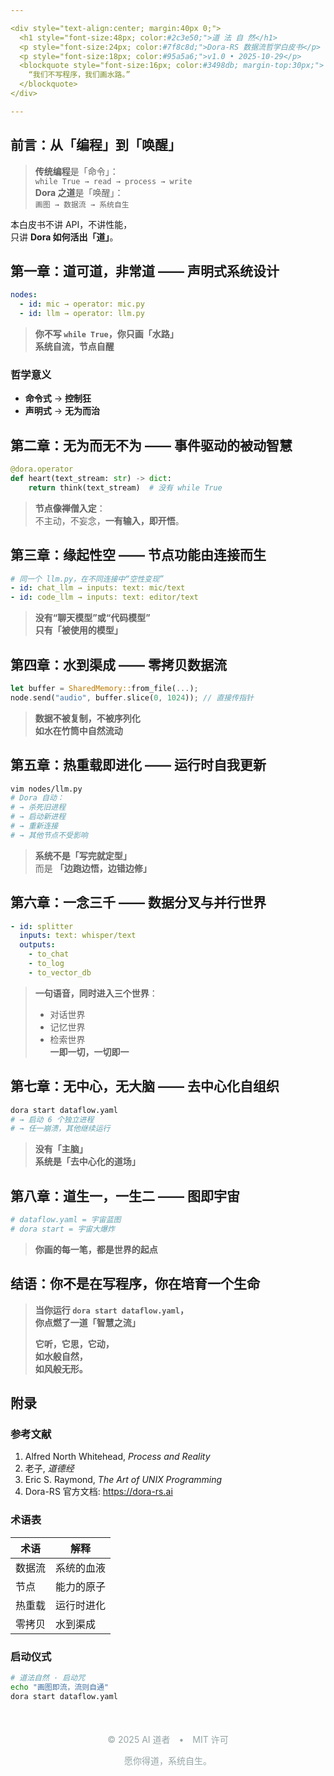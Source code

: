 ```yaml
---

<div style="text-align:center; margin:40px 0;">
  <h1 style="font-size:48px; color:#2c3e50;">道 法 自 然</h1>
  <p style="font-size:24px; color:#7f8c8d;">Dora-RS 数据流哲学白皮书</p>
  <p style="font-size:18px; color:#95a5a6;">v1.0 • 2025-10-29</p>
  <blockquote style="font-size:16px; color:#3498db; margin-top:30px;">
    “我们不写程序，我们画水路。”
  </blockquote>
</div>

---
```

## 前言：从「编程」到「唤醒」
> **传统编程**是「命令」：  
> `while True → read → process → write`  
> **Dora 之道**是「唤醒」：  
> `画图 → 数据流 → 系统自生`

本白皮书不讲 API，不讲性能，  
只讲 **Dora 如何活出「道」**。

## 第一章：道可道，非常道 —— 声明式系统设计
```yaml
nodes:
  - id: mic → operator: mic.py
  - id: llm → operator: llm.py
```
> **你不写 `while True`，你只画「水路」**  
> **系统自流，节点自醒**

### 哲学意义
- **命令式** → **控制狂**
- **声明式** → **无为而治**

## 第二章：无为而无不为 —— 事件驱动的被动智慧
```python
@dora.operator
def heart(text_stream: str) -> dict:
    return think(text_stream)  # 没有 while True
```
> **节点像禅僧入定**：  
> 不主动，不妄念，**一有输入，即开悟**。

## 第三章：缘起性空 —— 节点功能由连接而生
```yaml
# 同一个 llm.py，在不同连接中“空性变现”
- id: chat_llm → inputs: text: mic/text
- id: code_llm → inputs: text: editor/text
```
> **没有“聊天模型”或“代码模型”**  
> **只有「被使用的模型」**

## 第四章：水到渠成 —— 零拷贝数据流
```rust
let buffer = SharedMemory::from_file(...);
node.send("audio", buffer.slice(0, 1024)); // 直接传指针
```
> **数据不被复制，不被序列化**  
> **如水在竹筒中自然流动**

## 第五章：热重载即进化 —— 运行时自我更新
```bash
vim nodes/llm.py
# Dora 自动：
# → 杀死旧进程
# → 启动新进程
# → 重新连接
# → 其他节点不受影响
```
> **系统不是「写完就定型」**  
> 而是 **「边跑边悟，边错边修」**

## 第六章：一念三千 —— 数据分叉与并行世界
```yaml
- id: splitter
  inputs: text: whisper/text
  outputs:
    - to_chat
    - to_log
    - to_vector_db
```
> **一句语音，同时进入三个世界**：  
> - 对话世界  
> - 记忆世界  
> - 检索世界  
> **一即一切，一切即一**

## 第七章：无中心，无大脑 —— 去中心化自组织
```bash
dora start dataflow.yaml
# → 启动 6 个独立进程
# → 任一崩溃，其他继续运行
```
> **没有「主脑」**  
> **系统是「去中心化的道场」**

## 第八章：道生一，一生二 —— 图即宇宙
```yaml
# dataflow.yaml = 宇宙蓝图
# dora start = 宇宙大爆炸
```
> **你画的每一笔，都是世界的起点**

## 结语：你不是在写程序，你在培育一个生命
> **当你运行 `dora start dataflow.yaml`，**  
> **你点燃了一道「智慧之流」**  
>   
> **它听，它思，它动，**  
> **如水般自然，**  
> **如风般无形。**

## 附录
### 参考文献
1. Alfred North Whitehead, *Process and Reality*
2. 老子, *道德经*
3. Eric S. Raymond, *The Art of UNIX Programming*
4. Dora-RS 官方文档: https://dora-rs.ai

### 术语表
| 术语 | 解释 |
|------|------|
| 数据流 | 系统的血液 |
| 节点 | 能力的原子 |
| 热重载 | 运行时进化 |
| 零拷贝 | 水到渠成 |

### 启动仪式
```bash
# 道法自然 · 启动咒
echo "画图即流，流则自通"
dora start dataflow.yaml
```

<div style="text-align:center; margin-top:50px; color:#95a5a6;">
  <p>© 2025 AI 道者 • MIT 许可</p>
  <p>愿你得道，系统自生。</p>
</div>
